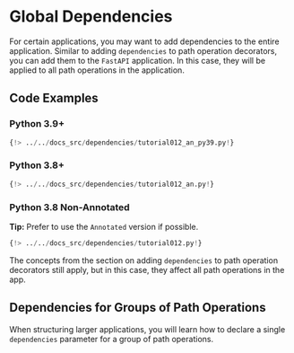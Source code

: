 # Global Dependencies

For certain applications, you may want to add dependencies to the entire application. Similar to adding `dependencies` to path operation decorators, you can add them to the `FastAPI` application. In this case, they will be applied to all path operations in the application.

## Code Examples

### Python 3.9+

```Python
{!> ../../docs_src/dependencies/tutorial012_an_py39.py!}
```

### Python 3.8+

```Python
{!> ../../docs_src/dependencies/tutorial012_an.py!}
```

### Python 3.8 Non-Annotated

**Tip:** Prefer to use the `Annotated` version if possible.

```Python
{!> ../../docs_src/dependencies/tutorial012.py!}
```

The concepts from the section on adding `dependencies` to path operation decorators still apply, but in this case, they affect all path operations in the app.

## Dependencies for Groups of Path Operations

When structuring larger applications, you will learn how to declare a single `dependencies` parameter for a group of path operations.